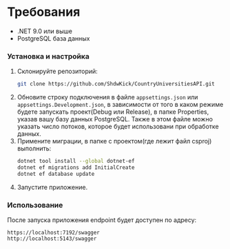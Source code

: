
# Требования
- .NET 9.0 или выше
- PostgreSQL база данных

### Установка и настройка

1. Склонируйте репозиторий:
   ```bash
   git clone https://github.com/ShdwKick/CountryUniversitiesAPI.git
   ```
2. Обновите строку подключения в файле `appsettings.json` или `appsettings.Development.json`, в зависимости от того в каком режиме будете запускать проект(Debug или Release), в папке Properties, указав вашу базу данных PostgreSQL. Также в этом файле можно указать число потоков, которое будет использовани при обработке данных.
3. Примените миграции, в папке с проектом(где лежит файл csproj) выполнить:
   ```bash
   dotnet tool install --global dotnet-ef
   dotnet ef migrations add InitialCreate
   dotnet ef database update
   ```
4. Запустите приложение.

### Использование

После запуска приложения endpoint будет доступен по адресу:

```
https://localhost:7192/swagger
http://localhost:5143/swagger
```


